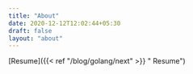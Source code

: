 ```yaml
---
title: "About"
date: 2020-12-12T12:02:44+05:30
draft: false
layout: "about"
---
```


[Resume]({{< ref "/blog/golang/next" >}} " Resume")